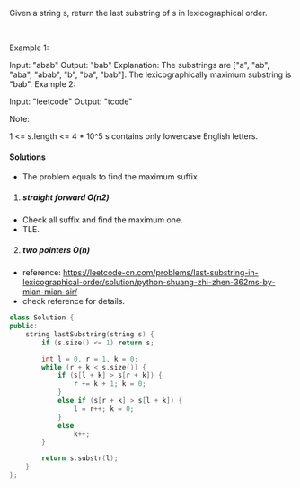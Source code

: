 Given a string s, return the last substring of s in lexicographical order.

 

Example 1:

Input: "abab"
Output: "bab"
Explanation: The substrings are ["a", "ab", "aba", "abab", "b", "ba", "bab"]. The lexicographically maximum substring is "bab".
Example 2:

Input: "leetcode"
Output: "tcode"
 

Note:

1 <= s.length <= 4 * 10^5
s contains only lowercase English letters.

#### Solutions

- The problem equals to find the maximum suffix.

1. ##### straight forward O(n2)

- Check all suffix and find the maximum one.
- TLE.


2. ##### two pointers O(n)

- reference: https://leetcode-cn.com/problems/last-substring-in-lexicographical-order/solution/python-shuang-zhi-zhen-362ms-by-mian-mian-sir/
- check reference for details.

```c++
class Solution {
public:
    string lastSubstring(string s) {
        if (s.size() <= 1) return s;

        int l = 0, r = 1, k = 0;
        while (r + k < s.size()) {
            if (s[l + k] > s[r + k]) {
                r += k + 1; k = 0;
            }
            else if (s[r + k] > s[l + k]) {
                l = r++; k = 0;
            }
            else
                k++;
        }

        return s.substr(l);
    }
};
```